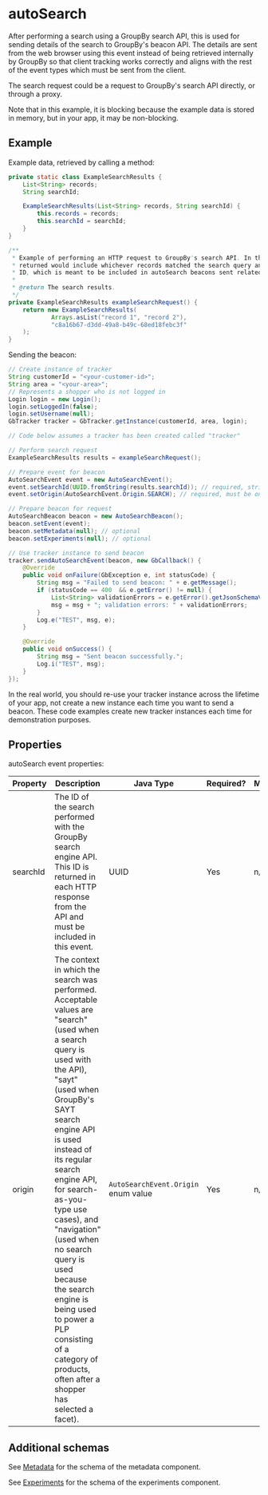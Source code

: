 # autoSearch

After performing a search using a GroupBy search API, this is used for sending details of the search to GroupBy's beacon API. The details are sent from the web browser using this event instead of being retrieved internally by GroupBy so that client tracking works correctly and aligns with the rest of the event types which must be sent from the client.

The search request could be a request to GroupBy's search API directly, or through a proxy.

Note that in this example, it is blocking because the example data is stored in memory, but in your app, it may be non-blocking.

## Example

Example data, retrieved by calling a method:

```java
private static class ExampleSearchResults {
    List<String> records;
    String searchId;

    ExampleSearchResults(List<String> records, String searchId) {
        this.records = records;
        this.searchId = searchId;
    }
}
```

```java
/**
 * Example of performing an HTTP request to GroupBy's search API. In the real world, the data
 * returned would include whichever records matched the search query and a UUID v4 as the search
 * ID, which is meant to be included in autoSearch beacons sent related to the request.
 *
 * @return The search results.
 */
private ExampleSearchResults exampleSearchRequest() {
    return new ExampleSearchResults(
            Arrays.asList("record 1", "record 2"),
            "c8a16b67-d3dd-49a8-b49c-68ed18febc3f"
    );
}
```

Sending the beacon:

```java
// Create instance of tracker
String customerId = "<your-customer-id>";
String area = "<your-area>";
// Represents a shopper who is not logged in
Login login = new Login();
login.setLoggedIn(false);
login.setUsername(null);
GbTracker tracker = GbTracker.getInstance(customerId, area, login);

// Code below assumes a tracker has been created called "tracker"

// Perform search request
ExampleSearchResults results = exampleSearchRequest();

// Prepare event for beacon
AutoSearchEvent event = new AutoSearchEvent();
event.setSearchId(UUID.fromString(results.searchId)); // required, string in UUID min length 1
event.setOrigin(AutoSearchEvent.Origin.SEARCH); // required, must be one of AutoSearchEvent.Origin enum values

// Prepare beacon for request
AutoSearchBeacon beacon = new AutoSearchBeacon();
beacon.setEvent(event);
beacon.setMetadata(null); // optional
beacon.setExperiments(null); // optional

// Use tracker instance to send beacon
tracker.sendAutoSearchEvent(beacon, new GbCallback() {
    @Override
    public void onFailure(GbException e, int statusCode) {
        String msg = "Failed to send beacon: " + e.getMessage();
        if (statusCode == 400  && e.getError() != null) {
            List<String> validationErrors = e.getError().getJsonSchemaValidationErrors();
            msg = msg + "; validation errors: " + validationErrors;
        }
        Log.e("TEST", msg, e);
    }

    @Override
    public void onSuccess() {
        String msg = "Sent beacon successfully.";
        Log.i("TEST", msg);
    }
});
```

In the real world, you should re-use your tracker instance across the lifetime of your app, not create a new instance each time you want to send a beacon. These code examples create new tracker instances each time for demonstration purposes.

## Properties

autoSearch event properties:

| Property | Description | Java Type | Required? | Min | Max | String format |
| -------- | ----------- | --------- | --------- | --- | --- | ------------- |
| searchId | The ID of the search performed with the GroupBy search engine API. This ID is returned in each HTTP response from the API and must be included in this event. | UUID | Yes | n/a | n/a | `java.util.UUID` format |
| origin | The context in which the search was performed. Acceptable values are \"search\" (used when a search query is used with the API), \"sayt\" (used when GroupBy's SAYT search engine API is used instead of its regular search engine API, for search-as-you-type use cases), and \"navigation\" (used when no search query is used because the search engine is being used to power a PLP consisting of a category of products, often after a shopper has selected a facet). | `AutoSearchEvent.Origin` enum value | Yes | n/a | n/a | n/a

## Additional schemas

See [Metadata](metadata.md) for the schema of the metadata component.

See [Experiments](experiments.md) for the schema of the experiments component.
